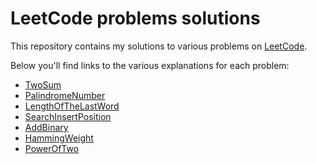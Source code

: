 # LeetCode problems solutions 

This repository contains my solutions to various problems on [LeetCode](https://leetcode.com/problemset/). 

Below you'll find links to the various explanations for each problem:  

- [TwoSum](./leetcode-problems-solutions/easy-lavel/two-sum/README.md)
- [PalindromeNumber](./leetcode-problems-solutions/easy-lavel/palindrome-number/README.md)
- [LengthOfTheLastWord](./leetcode-problems-solutions/easy-lavel/length-of-last-word/README.md)
- [SearchInsertPosition](./leetcode-problems-solutions/easy-lavel/search-insert-position/README.md)
- [AddBinary](./leetcode-problems-solutions/easy-lavel/add-binary/README.md)
- [HammingWeight](./leetcode-problems-solutions/easy-lavel/hamming-weight/README.md)
- [PowerOfTwo](./leetcode-problems-solutions/easy-lavel/power-of-two/README.md)
